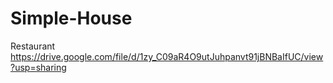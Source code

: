 # Simple-House
Restaurant
https://drive.google.com/file/d/1zy_C09aR4O9utJuhpanvt91jBNBaIfUC/view?usp=sharing
